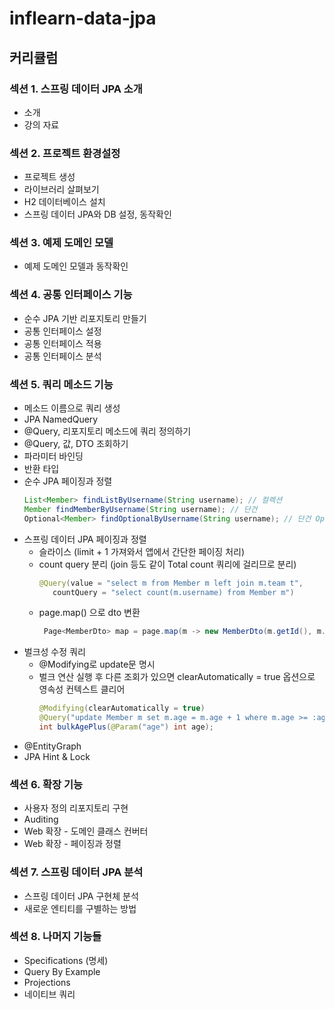# inflearn-data-jpa

## 커리큘럼 
### 섹션 1. 스프링 데이터 JPA 소개
- 소개
- 강의 자료

### 섹션 2. 프로젝트 환경설정
- 프로젝트 생성
- 라이브러리 살펴보기
- H2 데이터베이스 설치
- 스프링 데이터 JPA와 DB 설정, 동작확인

### 섹션 3. 예제 도메인 모델
- 예제 도메인 모델과 동작확인

### 섹션 4. 공통 인터페이스 기능
- 순수 JPA 기반 리포지토리 만들기
- 공통 인터페이스 설정
- 공통 인터페이스 적용
- 공통 인터페이스 분석

### 섹션 5. 쿼리 메소드 기능
- 메소드 이름으로 쿼리 생성
- JPA NamedQuery
- @Query, 리포지토리 메소드에 쿼리 정의하기
- @Query, 값, DTO 조회하기
- 파라미터 바인딩
- 반환 타입
- 순수 JPA 페이징과 정렬
  ```java
  List<Member> findListByUsername(String username); // 컬렉션
  Member findMemberByUsername(String username); // 단건
  Optional<Member> findOptionalByUsername(String username); // 단건 Optional
  ```
- 스프링 데이터 JPA 페이징과 정렬
  - 슬라이스 (limit + 1 가져와서 앱에서 간단한 페이징 처리)
  - count query 분리 (join 등도 같이 Total count 쿼리에 걸리므로 분리)
     ```java 
     @Query(value = "select m from Member m left join m.team t",
        countQuery = "select count(m.username) from Member m") 
     ```
  - page.map() 으로 dto 변환
     ```java
      Page<MemberDto> map = page.map(m -> new MemberDto(m.getId(), m.getUsername(), null));
     ```
- 벌크성 수정 쿼리
  - @Modifying로 update문 명시
  - 벌크 연산 실행 후 다른 조회가 있으면 clearAutomatically = true 옵션으로 영속성 컨텍스트 클리어
    ```java
    @Modifying(clearAutomatically = true)
    @Query("update Member m set m.age = m.age + 1 where m.age >= :age")
    int bulkAgePlus(@Param("age") int age);
    ```
- @EntityGraph
- JPA Hint & Lock

### 섹션 6. 확장 기능
- 사용자 정의 리포지토리 구현
- Auditing
- Web 확장 - 도메인 클래스 컨버터
- Web 확장 - 페이징과 정렬

### 섹션 7. 스프링 데이터 JPA 분석
- 스프링 데이터 JPA 구현체 분석
- 새로운 엔티티를 구별하는 방법

### 섹션 8. 나머지 기능들
- Specifications (명세)
- Query By Example
- Projections
- 네이티브 쿼리